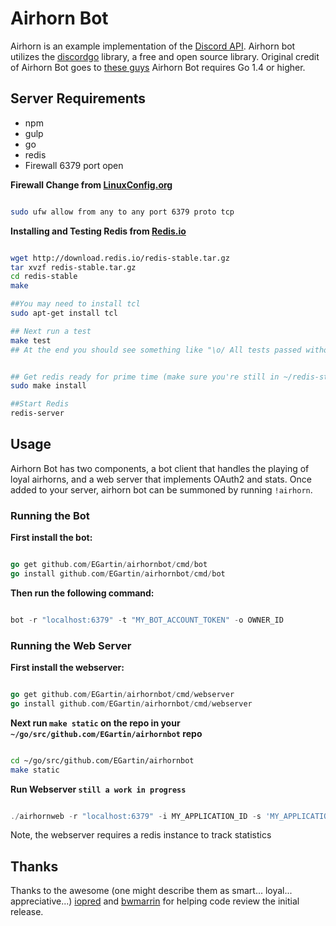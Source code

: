 # Airhorn Bot

Airhorn is an example implementation of the [Discord API](https://discordapp.com/developers/docs/intro). Airhorn bot utilizes the [discordgo](https://github.com/bwmarrin/discordgo) library, a free and open source library. Original credit of Airhorn Bot goes to [these guys](https://airhorn.solutions/) Airhorn Bot requires Go 1.4 or higher.

## Server Requirements

- npm
- gulp
- go
- redis
- Firewall 6379 port open

**Firewall Change from [LinuxConfig.org](https://linuxconfig.org/how-to-open-allow-incoming-firewall-port-on-ubuntu-18-04-bionic-beaver-linux)**

```bash

sudo ufw allow from any to any port 6379 proto tcp

```

**Installing and Testing Redis from [Redis.io](https://redis.io/topics/quickstart)**

```bash

wget http://download.redis.io/redis-stable.tar.gz
tar xvzf redis-stable.tar.gz
cd redis-stable
make

##You may need to install tcl
sudo apt-get install tcl

## Next run a test
make test
## At the end you should see something like "\o/ All tests passed without errors!


## Get redis ready for prime time (make sure you're still in ~/redis-stable directory)
sudo make install

##Start Redis
redis-server

```

## Usage

Airhorn Bot has two components, a bot client that handles the playing of loyal airhorns, and a web server that implements OAuth2 and stats. Once added to your server, airhorn bot can be summoned by running `!airhorn`.

### Running the Bot

**First install the bot:**

```go

go get github.com/EGartin/airhornbot/cmd/bot
go install github.com/EGartin/airhornbot/cmd/bot

```

 **Then run the following command:**

```go

bot -r "localhost:6379" -t "MY_BOT_ACCOUNT_TOKEN" -o OWNER_ID

```

### Running the Web Server

**First install the webserver:**

```go

go get github.com/EGartin/airhornbot/cmd/webserver
go install github.com/EGartin/airhornbot/cmd/webserver

```

**Next run `make static` on the repo in your `~/go/src/github.com/EGartin/airhornbot` repo**

```bash

cd ~/go/src/github.com/EGartin/airhornbot
make static

```

**Run Webserver `still a work in progress`**

```go

./airhornweb -r "localhost:6379" -i MY_APPLICATION_ID -s 'MY_APPLICATION_SECRET"

```

Note, the webserver requires a redis instance to track statistics

## Thanks

Thanks to the awesome (one might describe them as smart... loyal... appreciative...) [iopred](https://github.com/iopred) and [bwmarrin](https://github.com/bwmarrin/discordgo) for helping code review the initial release.
